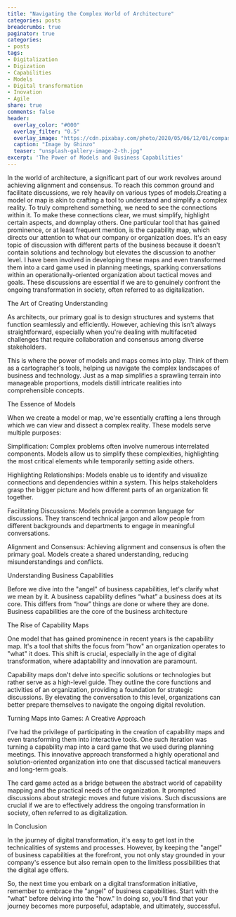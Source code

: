 ```yaml
---
title: "Navigating the Complex World of Architecture"
categories: posts
breadcrumbs: true
paginator: true
categories: 
- posts
tags:
- Digitalization
- Digization
- Capabilities
- Models
- Digital transformation
- Inovation
- Agile
share: true
comments: false
header:
  overlay_color: "#000"
  overlay_filter: "0.5"
  overlay_image: "https://cdn.pixabay.com/photo/2020/05/06/12/01/compass-5137269_1280.jpg"
  caption: "Image by Ghinzo"
  teaser: "unsplash-gallery-image-2-th.jpg"
excerpt: 'The Power of Models and Business Capabilities'
---
```

In the world of architecture, a significant part of our work revolves around achieving alignment and consensus. To reach this common ground and facilitate discussions, we rely heavily on various types of models.Creating a model or map is akin to crafting a tool to understand and simplify a complex reality. To truly comprehend something, we need to see the connections within it. To make these connections clear, we must simplify, highlight certain aspects, and downplay others. One particular tool that has gained prominence, or at least frequent mention, is the capability map, which directs our attention to what our company or organization does. It's an easy topic of discussion with different parts of the business because it doesn't contain solutions and technology but elevates the discussion to another level. I have been involved in developing these maps and even transformed them into a card game used in planning meetings, sparking conversations within an operationally-oriented organization about tactical moves and goals. These discussions are essential if we are to genuinely confront the ongoing transformation in society, often referred to as digitalization.

The Art of Creating Understanding

As architects, our primary goal is to design structures and systems that function seamlessly and efficiently. However, achieving this isn't always straightforward, especially when you're dealing with multifaceted challenges that require collaboration and consensus among diverse stakeholders.

This is where the power of models and maps comes into play. Think of them as a cartographer's tools, helping us navigate the complex landscapes of business and technology. Just as a map simplifies a sprawling terrain into manageable proportions, models distill intricate realities into comprehensible concepts.

The Essence of Models

When we create a model or map, we're essentially crafting a lens through which we can view and dissect a complex reality. These models serve multiple purposes:

Simplification: Complex problems often involve numerous interrelated components. Models allow us to simplify these complexities, highlighting the most critical elements while temporarily setting aside others.

Highlighting Relationships: Models enable us to identify and visualize connections and dependencies within a system. This helps stakeholders grasp the bigger picture and how different parts of an organization fit together.

Facilitating Discussions: Models provide a common language for discussions. They transcend technical jargon and allow people from different backgrounds and departments to engage in meaningful conversations.

Alignment and Consensus: Achieving alignment and consensus is often the primary goal. Models create a shared understanding, reducing misunderstandings and conflicts.

Understanding Business Capabilities

Before we dive into the "angel" of business capabilities, let's clarify what we mean by it. A business capability defines “what” a business does at its core. This differs from “how” things are done or where they are done. Business capabilities are the core of the business architecture

The Rise of Capability Maps

One model that has gained prominence in recent years is the capability map. It's a tool that shifts the focus from "how" an organization operates to "what" it does. This shift is crucial, especially in the age of digital transformation, where adaptability and innovation are paramount.

Capability maps don't delve into specific solutions or technologies but rather serve as a high-level guide. They outline the core functions and activities of an organization, providing a foundation for strategic discussions. By elevating the conversation to this level, organizations can better prepare themselves to navigate the ongoing digital revolution.

Turning Maps into Games: A Creative Approach

I've had the privilege of participating in the creation of capability maps and even transforming them into interactive tools. One such iteration was turning a capability map into a card game that we used during planning meetings. This innovative approach transformed a highly operational and solution-oriented organization into one that discussed tactical maneuvers and long-term goals.

The card game acted as a bridge between the abstract world of capability mapping and the practical needs of the organization. It prompted discussions about strategic moves and future visions. Such discussions are crucial if we are to effectively address the ongoing transformation in society, often referred to as digitalization.

In Conclusion

In the journey of digital transformation, it's easy to get lost in the technicalities of systems and processes. However, by keeping the "angel" of business capabilities at the forefront, you not only stay grounded in your company's essence but also remain open to the limitless possibilities that the digital age offers.

So, the next time you embark on a digital transformation initiative, remember to embrace the "angel" of business capabilities. Start with the "what" before delving into the "how." In doing so, you'll find that your journey becomes more purposeful, adaptable, and ultimately, successful.
